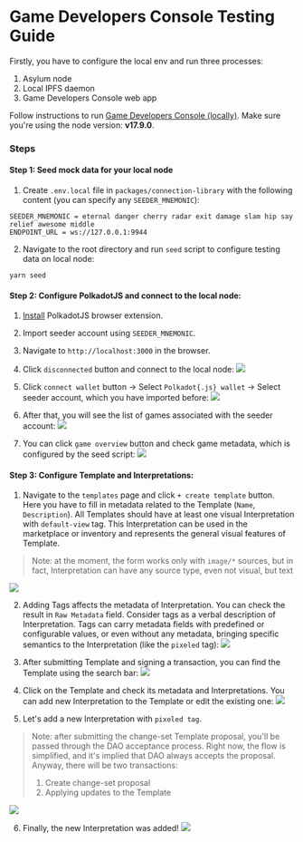 # Game Developers Console Testing Guide

Firstly, you have to configure the local env and run three processes:
1. Asylum node
2. Local IPFS daemon
3. Game Developers Console web app

Follow instructions to run [Game Developers Console (locally)](/packages/game-developers-console/README.md).
Make sure you're using the node version: **v17.9.0**.

### Steps

#### Step 1: Seed mock data for your local node


1. Create `.env.local` file in `packages/connection-library` with the following content (you can specify any `SEEDER_MNEMONIC`):
```
SEEDER_MNEMONIC = eternal danger cherry radar exit damage slam hip say relief awesome middle
ENDPOINT_URL = ws://127.0.0.1:9944
```

2. Navigate to the root directory and run `seed` script to configure testing data on local node:
```
yarn seed
```

#### Step 2: Configure PolkadotJS and connect to the local node:

1. [Install](https://polkadot.js.org/extension/) PolkadotJS browser extension.

2. Import seeder account using `SEEDER_MNEMONIC`.

3. Navigate to `http://localhost:3000` in the browser.

4. Click `disconnected` button and connect to the local node:
   ![](img/screenshot-1.png)

5. Click `connect wallet` button -> Select `Polkadot{.js} wallet` -> Select seeder account, which you have imported before:
   ![](img/screenshot-2.png)

6. After that, you will see the list of games associated with the seeder account:
   ![](img/screenshot-3.png)

7. You can click `game overview` button and check game metadata, which is configured by the seed script:
   ![](img/screenshot-4.png)

#### Step 3: Configure Template and Interpretations:

1. Navigate to the `templates` page and click `+ create template` button. Here you have to fill in metadata related to the Template (`Name`, `Description`). All Templates should have at least one visual Interpretation with `default-view` tag. This Interpretation can be used in the marketplace or inventory and represents the general visual features of Template.
> Note: at the moment, the form works only with `image/*` sources, but in fact, Interpretation can have any source type, even not visual, but text

![](img/screenshot-5.png)

2. Adding Tags affects the metadata of Interpretation. You can check the result in `Raw Metadata` field. Consider tags as a verbal description of Interpretation. Tags can carry metadata fields with predefined or configurable values, or even without any metadata, bringing specific semantics to the Interpretation (like the `pixeled` tag):
   ![](img/screenshot-6.png)

3. After submitting Template and signing a transaction, you can find the Template using the search bar:
   ![](img/screenshot-7.png)

4. Click on the Template and check its metadata and Interpretations. You can add new Interpretation to the Template or edit the existing one:
   ![](img/screenshot-8.png)

5. Let's add a new Interpretation with `pixeled tag`.
> Note: after submitting the change-set Template proposal, you'll be passed through the DAO acceptance process. Right now, the flow is simplified, and it's implied that DAO always accepts the proposal. Anyway, there will be two transactions:
> 1. Create change-set proposal
> 2. Applying updates to the Template

![](img/screenshot-9.png)

6. Finally, the new Interpretation was added!
   ![](img/screenshot-10.png)



